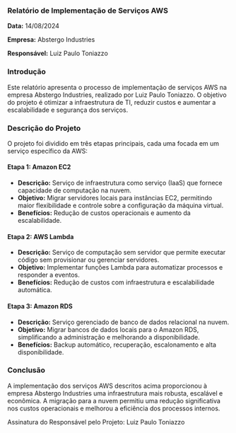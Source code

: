 ### **Relatório de Implementação de Serviços AWS**

**Data:** 14/08/2024

**Empresa:** Abstergo Industries

**Responsável:** Luiz Paulo Toniazzo

### Introdução
Este relatório apresenta o processo de implementação de serviços AWS na empresa Abstergo Industries, realizado por Luiz Paulo Toniazzo. 
O objetivo do projeto é otimizar a infraestrutura de TI, reduzir custos e aumentar a escalabilidade e segurança dos serviços.

### Descrição do Projeto
O projeto foi dividido em três etapas principais, cada uma focada em um serviço específico da AWS:

#### Etapa 1: Amazon EC2
- **Descrição:** Serviço de infraestrutura como serviço (IaaS) que fornece capacidade de computação na nuvem.
- **Objetivo:** Migrar servidores locais para instâncias EC2, permitindo maior flexibilidade e controle sobre a configuração da máquina virtual.
- **Benefícios:** Redução de custos operacionais e aumento da escalabilidade.

#### Etapa 2: AWS Lambda
- **Descrição:** Serviço de computação sem servidor que permite executar código sem provisionar ou gerenciar servidores.
- **Objetivo:** Implementar funções Lambda para automatizar processos e responder a eventos.
- **Benefícios:** Redução de custos com infraestrutura e escalabilidade automática.

#### Etapa 3: Amazon RDS
- **Descrição:** Serviço gerenciado de banco de dados relacional na nuvem.
- **Objetivo:** Migrar bancos de dados locais para o Amazon RDS, simplificando a administração e melhorando a disponibilidade.
- **Benefícios:** Backup automático, recuperação, escalonamento e alta disponibilidade.

### Conclusão
A implementação dos serviços AWS descritos acima proporcionou à empresa Abstergo Industries uma infraestrutura mais robusta, escalável e econômica. 
A migração para a nuvem permitiu uma redução significativa nos custos operacionais e melhorou a eficiência dos processos internos.

Assinatura do Responsável pelo Projeto:
Luiz Paulo Toniazzo
